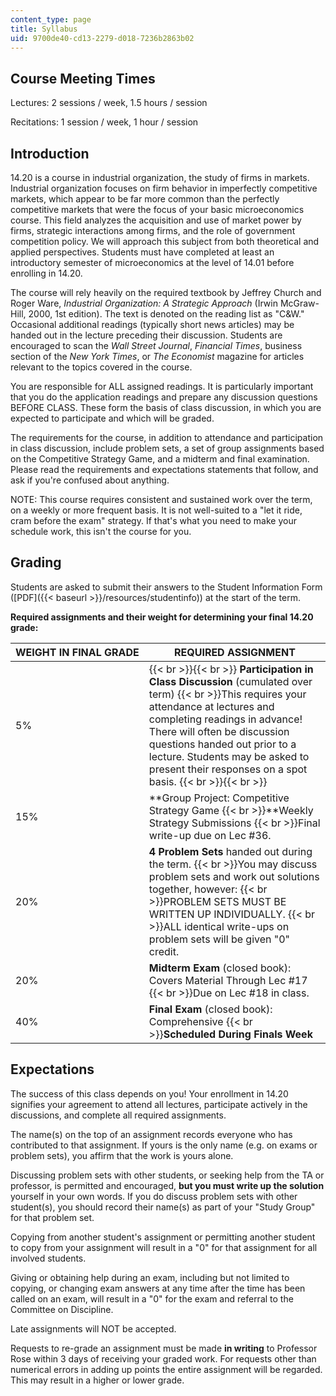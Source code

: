 ```yaml
---
content_type: page
title: Syllabus
uid: 9700de40-cd13-2279-d018-7236b2863b02
---
```


Course Meeting Times
--------------------

Lectures: 2 sessions / week, 1.5 hours / session

Recitations: 1 session / week, 1 hour / session

Introduction
------------

14.20 is a course in industrial organization, the study of firms in markets. Industrial organization focuses on firm behavior in imperfectly competitive markets, which appear to be far more common than the perfectly competitive markets that were the focus of your basic microeconomics course. This field analyzes the acquisition and use of market power by firms, strategic interactions among firms, and the role of government competition policy. We will approach this subject from both theoretical and applied perspectives. Students must have completed at least an introductory semester of microeconomics at the level of 14.01 before enrolling in 14.20.

The course will rely heavily on the required textbook by Jeffrey Church and Roger Ware, _Industrial Organization: A Strategic Approach_ (Irwin McGraw-Hill, 2000, 1st edition). The text is denoted on the reading list as "C&W." Occasional additional readings (typically short news articles) may be handed out in the lecture preceding their discussion. Students are encouraged to scan the _Wall Street Journal_, _Financial Times_, business section of the _New York Times_, or _The Economist_ magazine for articles relevant to the topics covered in the course.

You are responsible for ALL assigned readings. It is particularly important that you do the application readings and prepare any discussion questions BEFORE CLASS. These form the basis of class discussion, in which you are expected to participate and which will be graded.

The requirements for the course, in addition to attendance and participation in class discussion, include problem sets, a set of group assignments based on the Competitive Strategy Game, and a midterm and final examination. Please read the requirements and expectations statements that follow, and ask if you're confused about anything.

NOTE: This course requires consistent and sustained work over the term, on a weekly or more frequent basis. It is not well-suited to a "let it ride, cram before the exam" strategy. If that's what you need to make your schedule work, this isn't the course for you.

Grading
-------

Students are asked to submit their answers to the Student Information Form ([PDF]({{< baseurl >}}/resources/studentinfo)) at the start of the term.

**Required assignments and their weight for determining your final 14.20 grade:**

| WEIGHT IN FINAL GRADE | REQUIRED ASSIGNMENT |
| --- | --- |
| 5% |  {{< br >}}{{< br >}} **Participation in Class Discussion** (cumulated over term)  {{< br >}}This requires your attendance at lectures and completing readings in advance! There will often be discussion questions handed out prior to a lecture. Students may be asked to present their responses on a spot basis. {{< br >}}{{< br >}}  |
| 15% | **Group Project: Competitive Strategy Game  {{< br >}}**Weekly Strategy Submissions  {{< br >}}Final write-up due on Lec #36. |
| 20% | **4 Problem Sets** handed out during the term.  {{< br >}}You may discuss problem sets and work out solutions together, however:  {{< br >}}PROBLEM SETS MUST BE WRITTEN UP INDIVIDUALLY.  {{< br >}}ALL identical write-ups on problem sets will be given "0" credit. |
| 20% | **Midterm Exam** (closed book): Covers Material Through Lec #17  {{< br >}}Due on Lec #18 in class. |
| 40% | **Final Exam** (closed book): Comprehensive  {{< br >}}**Scheduled During Finals Week** 

Expectations
------------

The success of this class depends on you! Your enrollment in 14.20 signifies your agreement to attend all lectures, participate actively in the discussions, and complete all required assignments.

The name(s) on the top of an assignment records everyone who has contributed to that assignment. If yours is the only name (e.g. on exams or problem sets), you affirm that the work is yours alone.

Discussing problem sets with other students, or seeking help from the TA or professor, is permitted and encouraged, **but you must write up the solution** yourself in your own words. If you do discuss problem sets with other student(s), you should record their name(s) as part of your "Study Group" for that problem set.

Copying from another student's assignment or permitting another student to copy from your assignment will result in a "0" for that assignment for all involved students.

Giving or obtaining help during an exam, including but not limited to copying, or changing exam answers at any time after the time has been called on an exam, will result in a "0" for the exam and referral to the Committee on Discipline.

Late assignments will NOT be accepted.

Requests to re-grade an assignment must be made **in writing** to Professor Rose within 3 days of receiving your graded work. For requests other than numerical errors in adding up points the entire assignment will be regarded. This may result in a higher or lower grade.